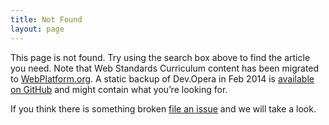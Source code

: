 ```yaml
---
title: Not Found
layout: page
---
```


This page is not found. Try using the search box above to find the article you need. Note that Web Standards Curriculum content has been migrated to [WebPlatform.org][1]. A static backup of Dev.Opera in Feb 2014 is [available on GitHub][2] and might contain what you’re looking for.

[1]: http://webplatform.org/
[2]: https://github.com/operasoftware/devopera-static-backup/tree/master/http/dev.opera.com/articles/view

If you think there is something broken [file an issue][3] and we will take a look.

[3]: https://github.com/operasoftware/devopera/issues/new
